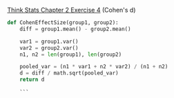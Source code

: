 [Think Stats Chapter 2 Exercise 4](http://greenteapress.com/thinkstats2/html/thinkstats2003.html#toc24) (Cohen's d)
>>
```python
def CohenEffectSize(group1, group2):
    diff = group1.mean() - group2.mean()

    var1 = group1.var()
    var2 = group2.var()
    n1, n2 = len(group1), len(group2)

    pooled_var = (n1 * var1 + n2 * var2) / (n1 + n2)
    d = diff / math.sqrt(pooled_var)
    return d
    
    ```
